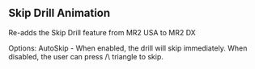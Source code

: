 ﻿## Skip Drill Animation

Re-adds the Skip Drill feature from MR2 USA to MR2 DX

Options:
 AutoSkip - When enabled, the drill will skip immediately. When disabled, the user can press /\ triangle to skip.